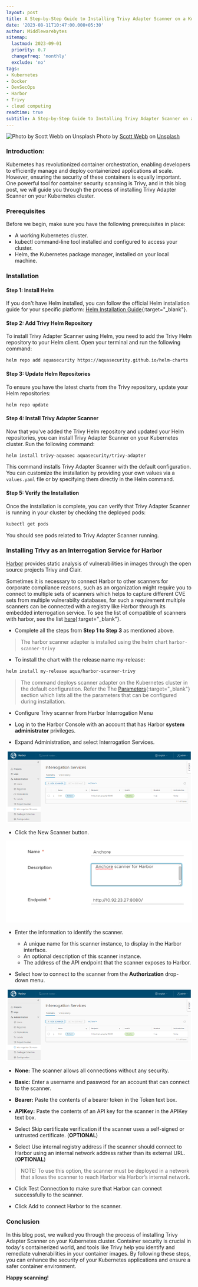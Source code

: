 ```yaml
---
layout: post
title: A Step-by-Step Guide to Installing Trivy Adapter Scanner on a Kubernetes Cluster
date: '2023-08-11T10:47:00.000+05:30'
author: Middlewarebytes
sitemap:
  lastmod: 2023-09-01
  priority: 0.7
  changefreq: 'monthly'
  exclude: 'no'
tags:
- Kubernetes
- Docker
- DevSecOps
- Harbor
- Trivy
- cloud computing
readtime: true
subtitle: A Step-by-Step Guide to Installing Trivy Adapter Scanner on a Kubernetes Cluster
---
```



 ![Photo by <a href="https://unsplash.com/@scottwebb?utm_source=unsplash&utm_medium=referral&utm_content=creditCopyText">Scott Webb</a> on <a href="https://unsplash.com/photos/yekGLpc3vro?utm_source=unsplash&utm_medium=referral&utm_content=creditCopyText">Unsplash</a>](/img/postimages/security.jpg)
Photo by <a href="https://unsplash.com/@scottwebb?utm_source=unsplash&utm_medium=referral&utm_content=creditCopyText">Scott Webb</a> on <a href="https://unsplash.com/photos/yekGLpc3vro?utm_source=unsplash&utm_medium=referral&utm_content=creditCopyText">Unsplash</a>
  

### Introduction:

Kubernetes has revolutionized container orchestration, enabling developers to efficiently manage and deploy containerized applications at scale. However, ensuring the security of these containers is equally important. One powerful tool for container security scanning is Trivy, and in this blog post, we will guide you through the process of installing Trivy Adapter Scanner on your Kubernetes cluster.

### Prerequisites

Before we begin, make sure you have the following prerequisites in place:

- A working Kubernetes cluster.
- kubectl command-line tool installed and configured to access your cluster.
- Helm, the Kubernetes package manager, installed on your local machine.

### Installation



#### Step 1: Install Helm


If you don't have Helm installed, you can follow the official Helm installation guide for your specific platform: [Helm Installation Guide](https://helm.sh/docs/intro/install/){:target="_blank"}.

#### Step 2: Add Trivy Helm Repository


To install Trivy Adapter Scanner using Helm, you need to add the Trivy Helm repository to your Helm client. Open your terminal and run the following command:

```bash
helm repo add aquasecurity https://aquasecurity.github.io/helm-charts
```
#### Step 3: Update Helm Repositories


To ensure you have the latest charts from the Trivy repository, update your Helm repositories:

```bash
helm repo update
```
#### Step 4: Install Trivy Adapter Scanner


Now that you've added the Trivy Helm repository and updated your Helm repositories, you can install Trivy Adapter Scanner on your Kubernetes cluster. Run the following command:

```bash
helm install trivy-aquasec aquasecurity/trivy-adapter
```
This command installs Trivy Adapter Scanner with the default configuration. You can customize the installation by providing your own values via a ``values.yaml`` file or by specifying them directly in the Helm command.

#### Step 5: Verify the Installation


Once the installation is complete, you can verify that Trivy Adapter Scanner is running in your cluster by checking the deployed pods:

```bash
kubectl get pods
```
You should see pods related to Trivy Adapter Scanner running.


 ### Installing Trivy as an Interrogation Service for Harbor


[Harbor](https://goharbor.io/docs/2.0.0/) provides static analysis of vulnerabilities in images through the open source projects Trivy and Clair.

Sometimes it is necessary to connect Harbor to other scanners for corporate compliance reasons, such as an organization might require you to connect to multiple sets of scanners which helps to capture different CVE sets from multiple vulnerabilty databases, for such a requirement multiple scanners can be connected with a registry like Harbor through its embedded interrogation service. To see the list of compatible of scanners with harbor, see the list [here](https://goharbor.io/docs/2.0.0/install-config/harbor-compatibility-list/#scanner-adapters){:target="_blank"}. 

 - Complete all the steps from **Step 1 to Step 3** as mentioned above.

 > The harbor scanner adapter is installed using the helm chart ```harbor-scanner-trivy```

 - To install the chart with the release name my-release:

 ```bash
 helm install my-release aqua/harbor-scanner-trivy
 ```
 > The command deploys scanner adapter on the Kubernetes cluster in the default configuration. Refer the The [Parameters](https://github.com/aquasecurity/harbor-scanner-trivy/tree/main/helm/harbor-scanner-trivy#parameters){:target="_blank"} section  which lists all the the parameters that can be configured during installation.

 - Configure Trivy scanner from Harbor Interrogation Menu

 -  Log in to the Harbor Console with an account that has Harbor **system administrator** privileges.

 -  Expand Administration, and select Interrogation Services.

 ![Harbor Interrogation Service](/img/postimages/harbor/interrogationsvc.png)

 -  Click the New Scanner button.

 ![Add scanner](/img/postimages/harbor/addexternalscanner.png)

 -  Enter the information to identify the scanner.

    -  A unique name for this scanner instance, to display in the Harbor interface.
    -  An optional description of this scanner instance.
    -  The address of the API endpoint that the scanner exposes to Harbor.

 -  Select how to connect to the scanner from the **Authorization** drop-down menu.

 ![Select Authorization Method](/img/postimages/harbor/interrogationsvc.png)

  - **None:** The scanner allows all connections without any security.
  - **Basic:** Enter a username and password for an account that can connect to the scanner.
  - **Bearer:** Paste the contents of a bearer token in the Token text box.
  - **APIKey:** Paste the contents of an API key for the scanner in the APIKey text box.

 - Select Skip certificate verification if the scanner uses a self-signed or untrusted certificate. (**OPTIONAL**)

 - Select Use internal registry address if the scanner should connect to Harbor using an internal network address rather than its external URL. (**OPTIONAL**)

 > NOTE: To use this option, the scanner must be deployed in a network that allows the scanner to reach Harbor via Harbor’s internal network.

 - Click Test Connection to make sure that Harbor can connect successfully to the scanner.

 - Click Add to connect Harbor to the scanner.



### Conclusion

In this blog post, we walked you through the process of installing Trivy Adapter Scanner on your Kubernetes cluster. Container security is crucial in today's containerized world, and tools like Trivy help you identify and remediate vulnerabilities in your container images. By following these steps, you can enhance the security of your Kubernetes applications and ensure a safer container environment.

**Happy scanning!**